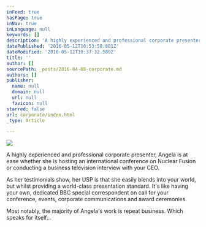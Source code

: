 ```yaml
---
inFeed: true
hasPage: true
inNav: true
inLanguage: null
keywords: []
description: 'A highly experienced and professional corporate presenter, Angela is at ease whether she is hosting an international conference on Nuclear Fusion or conducting a business television interview with your CEO.'
datePublished: '2016-05-12T10:53:58.881Z'
dateModified: '2016-05-12T10:37:32.589Z'
title: ''
author: []
sourcePath: _posts/2016-04-08-corporate.md
authors: []
publisher:
  name: null
  domain: null
  url: null
  favicon: null
starred: false
url: corporate/index.html
_type: Article

---
```

![](https://the-grid-user-content.s3-us-west-2.amazonaws.com/da1712bd-43cd-46ca-852b-328b724342a9.jpg)

A highly experienced and professional corporate presenter, Angela is at ease whether she is hosting an international conference on Nuclear Fusion or conducting a business television interview with your CEO.

As her testimonials show, her USP is that she easily blends into your world, but whilst providing a world-class presentation standard. It's like having your own, dedicated BBC special correspondent on call for your conference, events, corporate communications and award ceremonies.

Most notably, the majority of Angela's work is repeat business. Which speaks for itself...